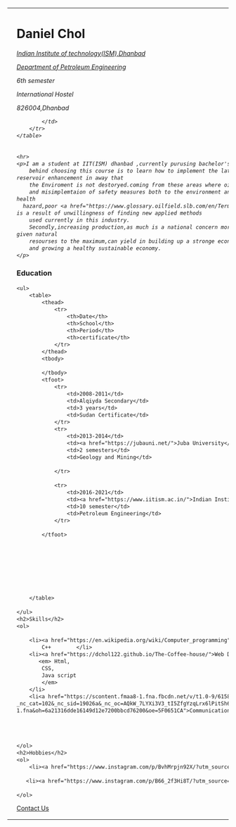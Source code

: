 <html/>
<head>
<meta charset="utf-8">
<title>dchol web</title>
<body>
    <table>
        <tr>
            <td><img src="dchol155.png"></td>
            <td><h1>Daniel
                Chol </h1>
           <p><em><p><a href="https://www.iitism.ac.in/">Indian Institute of technology(ISM),Dhanbad</a></p>
               <p><a href="https://www.iitism.ac.in/index.php/Departments/dept_pe">Department of Petroleum Engineering</a></p>
               <p>6th semester </p>
               <p>International Hostel</p>
               <p>826004,Dhanbad</p>

            </td>
        </tr>
    </table>
    

    <hr>
    <p>I am a student at IIT(ISM) dhanbad ,currently purusing bachelor's in petroleum engineering ,6th semeseter,the reason 
        behind choosing this course is to learn how to implement the latest known technology in Drilling ,production and reservoir enhancement in away that 
        the Enviroment is not destoryed.coming from these areas where oil is explored and produced ,i have seen lots of misuse 
        and misimplemtaion of safety measures both to the environment and the local residents ,which is causing a risky dreadful health
      hazard,poor <a href="https://www.glossary.oilfield.slb.com/en/Terms/g/gathering_system.aspx">GGS</a> waste disposals which is a result of unwillingness of finding new applied methods
        used currently in this industry.
        Secondly,increasing production,as much is a national concern more it's being mine too.for the good use of these God given natural 
        resourses to the maximum,can yield in building up a stronge economy of the country ,lifting people from poverty 
        and growing a healthy sustainable economy. 
    </p>


</em></p>

<h3>Education</h3>

    <ul>
        <table>
            <thead>
                <tr>
                    <th>Date</th>
                    <th>School</th>
                    <th>Period</th>
                    <th>certificate</th>
                </tr>
            </thead>
            <tbody>

            </tbody>
            <tfoot>
                <tr>
                    <td>2008-2011</td>
                    <td>Alqiyda Secondary</td>
                    <td>3 years</td>
                    <td>Sudan Certificate</td>
                </tr>
                <tr>
                    <td>2013-2014</td>
                    <td><a href="https://jubauni.net/">Juba University</a></td>
                    <td>2 semesters</td>
                    <td>Geology and Mining</td>
                
                </tr>

                <tr>
                    <td>2016-2021</td>
                    <td><a href="https://www.iitism.ac.in/">Indian Institute of Technology(ISM) Dhanbad</a> </td>
                    <td>10 semester</td>
                    <td>Petroleum Engineering</td>
                </tr>

            </tfoot>

            






        </table>

    </ul>
    <h2>Skills</h2>
    <ol>
    
        <li><a href="https://en.wikipedia.org/wiki/Computer_programming">Computer Programing</a> :
            C++        </li>
        <li><a href="https://dchol122.github.io/The-Coffee-house/">Web Design</a> :
           <em> Html,
            CSS,
            Java script
            </em>
        </li>
        <li<a href="https://scontent.fmaa8-1.fna.fbcdn.net/v/t1.0-9/61584260_1600886550046240_6386366247436550144_o.jpg?_nc_cat=102&_nc_sid=19026a&_nc_oc=AQkW_7LYXi3V3_tI5ZfgYzqLrx6lPitSh6uP3EsL4R5Jg2TcZ8z7nJKmEpyDkDaEajI&_nc_ht=scontent.fmaa8-1.fna&oh=6a21316dde16149d12e7200bbcd76200&oe=5F0651CA">Communication Skills</a></li>
        



    </ol>
    <h2>Hobbies</h2>
    <ol>
        <li><a href="https://www.instagram.com/p/BvhMrpjn92X/?utm_source=ig_web_copy_link">Writting</a></li>

       <li><a href="https://www.instagram.com/p/B66_2f3Hi8T/?utm_source=ig_web_copy_link">Basketball</a></li>
        
    </ol>

<a href="web development3.html">Contact Us</a>


</body>
